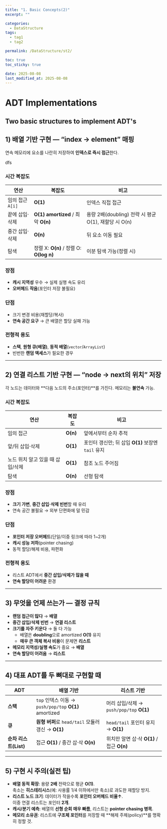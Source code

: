 ```yaml
---
title: "1. Basic Concepts(2)"
excerpt: ""

categories:
  - DataStructure
tags:
  - tag1
  - tag2

permalink: /DataStructure/st2/

toc: true
toc_sticky: true

date: 2025-08-08
last_modified_at: 2025-08-08
---
```



# ADT Implementations
## Two basic structures to implement ADT's

## 1) 배열 기반 구현 — “index → element” 매핑
연속 메모리에 요소를 나란히 저장하여 **인덱스로 즉시 접근**한다.

dfs
### 시간 복잡도  

| 연산 | 복잡도 | 비고 |
|---|---|---|
| 임의 접근 `A[i]` | **O(1)** | 인덱스 직접 접근 |
| 끝에 삽입·삭제 | **O(1) amortized** / 최악 **O(n)** | 용량 2배(doubling) 전략 시 평균 O(1), 재할당 시 O(n) |
| 중간 삽입·삭제 | **O(n)** | 뒤 요소 이동 필요 |
| 탐색 | 정렬 X: **O(n)** / 정렬 O: **O(log n)** | 이분 탐색 가능(정렬 시) |



### 장점
- **캐시 지역성** 우수 → 실제 실행 속도 유리  
- **오버헤드 작음**(포인터 저장 불필요)

### 단점
- 크기 변경 비용(재할당/복사)  
- **연속 공간 요구** → 큰 배열은 할당 실패 가능

### 전형적 용도
- **스택**, **원형 큐(배열)**, **동적 배열**(`vector`/`ArrayList`)  
- 빈번한 **랜덤 액세스**가 필요한 경우

---

## 2) 연결 리스트 기반 구현 — “node → next의 위치” 저장
각 노드는 데이터와 **다음 노드의 주소(포인터)**를 가진다. 메모리는 **불연속** 가능.

### 시간 복잡도

| 연산 | 복잡도 | 비고 |
|---|---|---|
| 임의 접근 | **O(n)** | 앞에서부터 순차 추적 |
| 앞/뒤 삽입·삭제 | **O(1)** | 포인터 갱신만; 뒤 삽입 **O(1)** 보장엔 `tail` 유지 |
| 노드 위치 알고 있을 때 삽입/삭제 | **O(1)** | 참조 노드 주어짐 |
| 탐색 | **O(n)** | 선형 탐색 |


### 장점
- **크기 가변**, **중간 삽입·삭제 빈번**할 때 유리  
- 연속 공간 불필요 → 외부 단편화에 덜 민감

### 단점
- **포인터 저장 오버헤드**(단일/이중 링크에 따라 1~2개)  
- **캐시 성능 저하**(pointer chasing)  
- 동적 할당/해제 비용, 파편화

### 전형적 용도
- 리스트 ADT에서 **중간 삽입/삭제가 많을 때**  
- **연속 할당이 어려운** 환경

---

## 3) 무엇을 언제 쓰는가 — 결정 규칙
- **랜덤 접근이 많다** → **배열**  
- **중간 삽입/삭제 빈번** → **연결 리스트**  
- **크기를 자주 키운다** → 둘 다 가능  
  - 배열은 **doubling**으로 amortized **O(1)** 유지  
  - **매우 큰 객체 복사 비용**이 문제면 **리스트**  
- **메모리 지역성/실행 속도**가 중요 → **배열**  
- **연속 할당이 어려움** → **리스트**

---

## 4) 대표 ADT를 두 뼈대로 구현할 때

| ADT | 배열 기반 | 리스트 기반 |
|---|---|---|
| **스택** | `top` 인덱스 이동 → `push/pop/top` **O(1)** amortized | 머리 삽입/삭제 → `push/pop/top` **O(1)** |
| **큐** | **원형 버퍼**로 `head/tail` 모듈러 갱신 → **O(1)** | `head/tail` 포인터 유지 → **O(1)** |
| **순차 리스트(List)** | 접근 **O(1)** / 중간 삽·삭 **O(n)** | 위치만 알면 삽·삭 **O(1)** / 접근 **O(n)** |

---

## 5) 구현 시 주의(실전 팁)
- **배열 동적 확장**: 용량 **2배** 전략으로 평균 **O(1)**.  
  축소는 **히스테리시스**(예: 사용률 1/4 이하에서만 축소)로 과도한 재할당 방지.
- **리스트 노드 크기**: 데이터가 작을수록 **포인터 오버헤드 비율↑**.  
  이중 연결 리스트는 포인터 **2개**.
- **캐시/분기 예측**: 배열의 **선형 순회 매우 빠름**, 리스트는 **pointer chasing 병목**.
- **메모리 소유권**: 리스트에 **구조체 포인터**를 저장할 때 **해제 주체(policy)**를 명확히 정할 것.
